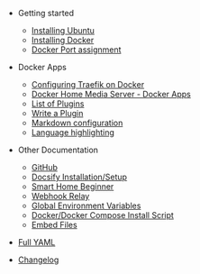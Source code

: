 - Getting started

  - [Installing Ubuntu](Installing-Ubuntu.md)
  - [Installing Docker](Installing-Docker.md)
  - [Docker Port assignment](docker-ports.md)

- Docker Apps

  - [Configuring Traefik on Docker](docker-traefik.md)
  - [Docker Home Media Server - Docker Apps](docker-apps.md)
  - [List of Plugins](plugins.md)
  - [Write a Plugin](write-a-plugin.md)
  - [Markdown configuration](markdown.md)
  - [Language highlighting](language-highlight.md)

- Other Documentation

  - [GitHub](deploy.md)
  - [Docsify Installation/Setup](helpers.md)
  - [Smart Home Beginner](smarthomebeginner.md)
  - [Webhook Relay](cdn.md)
  - [Global Environment Variables](pwa.md)
  - [Docker/Docker Compose Install Script](docker_install.sh)
  - [Embed Files](embed-files.md)

- [Full YAML](awesome.md)
- [Changelog](changelog.md)
